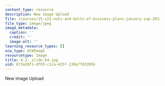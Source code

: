 ```yaml
---
content_type: resource
description: New image Upload
file: /courses/15-s21-nuts-and-bolts-of-business-plans-january-iap-2014/873a2871df03c1ca425f138a7f03395b_4.2._slide_64.jpg
file_type: image/jpeg
image_metadata:
  caption: ''
  credit: ''
  image-alt: ''
learning_resource_types: []
ocw_type: OCWImage
resourcetype: Image
title: 4.2._slide_64.jpg
uid: 873a2871-df03-c1ca-425f-138a7f03395b
---
```

New image Upload

